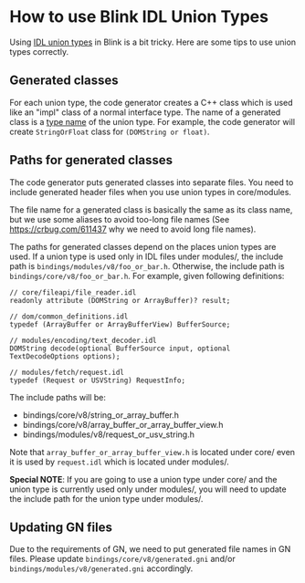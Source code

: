 # How to use Blink IDL Union Types

Using [IDL union types](https://webidl.spec.whatwg.org/#idl-union) in
Blink is a bit tricky. Here are some tips to use union types
correctly.

## Generated classes

For each union type, the code generator creates a C++ class which is
used like an "impl" class of a normal interface type. The name of a
generated class is a
[type name](https://webidl.spec.whatwg.org/#dfn-type-name) of the
union type. For example, the code generator will create
`StringOrFloat` class for `(DOMString or float)`.

## Paths for generated classes

The code generator puts generated classes into separate files. You need
to include generated header files when you use union types in
core/modules.

The file name for a generated class is basically the same as its class
name, but we use some aliases to avoid too-long file names
(See https://crbug.com/611437 why we need to avoid long file names).

The paths for generated classes depend on the places union types are
used. If a union type is used only in IDL files under modules/, the
include path is `bindings/modules/v8/foo_or_bar.h`. Otherwise, the
include path is `bindings/core/v8/foo_or_bar.h`. For example, given
following definitions:

```webidl
// core/fileapi/file_reader.idl
readonly attribute (DOMString or ArrayBuffer)? result;

// dom/common_definitions.idl
typedef (ArrayBuffer or ArrayBufferView) BufferSource;

// modules/encoding/text_decoder.idl
DOMString decode(optional BufferSource input, optional TextDecodeOptions options);

// modules/fetch/request.idl
typedef (Request or USVString) RequestInfo;
```

The include paths will be:
- bindings/core/v8/string_or_array_buffer.h
- bindings/core/v8/array_buffer_or_array_buffer_view.h
- bindings/modules/v8/request_or_usv_string.h

Note that `array_buffer_or_array_buffer_view.h` is located under core/ even
it is used by `request.idl` which is located under modules/.

**Special NOTE**: If you are going to use a union type under core/ and
the union type is currently used only under modules/, you will need
to update the include path for the union type under modules/.

## Updating GN files
Due to the requirements of GN, we need to put generated file names
in GN files. Please update
`bindings/core/v8/generated.gni` and/or
`bindings/modules/v8/generated.gni` accordingly.
